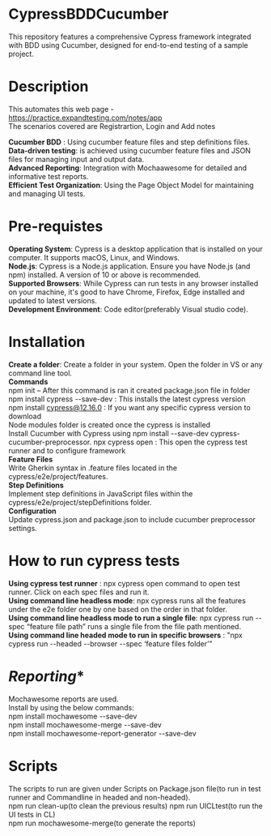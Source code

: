 # **CypressBDDCucumber**
This repository features a comprehensive Cypress framework integrated with BDD using Cucumber, designed for end-to-end testing of a sample project. 
# **Description**
This automates this web page - https://practice.expandtesting.com/notes/app  
The scenarios covered are Registrartion, Login and Add notes  

**Cucumber BDD** : Using cucumber feature files and step definitions files.  
**Data-driven testing**: is achieved using cucumber feature files and JSON files for managing input and output data.  
**Advanced Reporting**: Integration with Mochaawesome for detailed and informative test reports.  
**Efficient Test Organization**: Using the Page Object Model for maintaining and managing UI tests.  

# **Pre-requistes**  
**Operating System**: Cypress is a desktop application that is installed on your computer. It supports macOS, Linux, and Windows.  
**Node.js**: Cypress is a Node.js application. Ensure you have Node.js (and npm) installed. A version of 10 or above is recommended.  
**Supported Browsers**: While Cypress can run tests in any browser installed on your machine, it's good to have Chrome, Firefox, Edge installed and updated to latest versions.  
**Development Environment**: Code editor(preferably Visual studio code).  
# **Installation**  
**Create a folder**: Create a folder in your system. Open the folder in VS or any command line tool.  
**Commands**  
npm init – After this command is ran it created package.json file in folder   
npm install cypress --save-dev : This installs the latest cypress version  
npm install cypress@12.16.0 : If you want any specific cypress version to download  
	Node modules folder is created once the cypress is installed  
Install Cucumber with Cypress using npm install --save-dev cypress-cucumber-preprocessor.
npx cypress open : This open the cypress test runner and to configure framework   
**Feature Files**  
Write Gherkin syntax in .feature files located in the cypress/e2e/project/features.  
**Step Definitions**  
Implement step definitions in JavaScript files within the cypress/e2e/project/stepDefinitions folder.  
**Configuration**  
Update cypress.json and package.json to include cucumber preprocessor settings.  

# **How to run cypress tests**  
**Using cypress test runner** : npx cypress open command to open test runner. Click on each spec files and run it.   
**Using command line headless mode**: npx cypress runs all the features under the e2e folder one by one based on the order in that folder.   
**Using command line headless mode to run a single file**: npx cypress run --spec “feature file path” runs a single file from the file path mentioned.    
**Using command line headed mode to run in specific browsers** : "npx cypress run --headed --browser <broswername> --spec ‘feature files folder’”  
# *Reporting**  
Mochawesome reports are used.  
Install by using the below commands:  
npm install mochawesome --save-dev  
npm install mochawesome-merge --save-dev  
npm install mochawesome-report-generator --save-dev  
# **Scripts**  
The scripts to run are given under Scripts on Package.json file(to run in test runner and Commandline in headed and non-headed).  
npm run clean-up(to clean the previous results)
npm run UICLtest(to run the UI tests in CL)  
npm run mochawesome-merge(to generate the reports)





